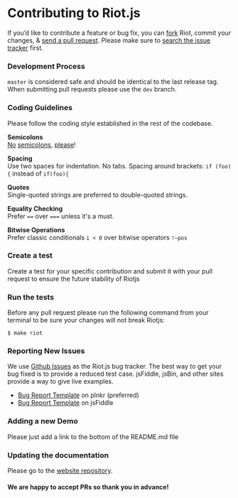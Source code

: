 # Contributing to Riot.js

If you’d like to contribute a feature or bug fix, you can [fork](https://help.github.com/articles/fork-a-repo/) Riot, commit your changes, & [send a pull request](https://help.github.com/articles/using-pull-requests/).
Please make sure to [search the issue tracker](https://github.com/mutt/riotjs/issues) first.

### Development Process

`master` is considered safe and should be identical to the last release tag. When submitting pull requests please use the `dev` branch.

### Coding Guidelines

Please follow the coding style established in the rest of the codebase.

**Semicolons**<br>
[No](http://blog.izs.me/post/2353458699/an-open-letter-to-javascript-leaders-regarding) [semicolons](http://inimino.org/~inimino/blog/javascript_semicolons), [please](https://www.youtube.com/watch?v=gsfbh17Ax9I)!

**Spacing**<br>
Use two spaces for indentation. No tabs.
Spacing around brackets: `if (foo) {` instead of `if(foo){`

**Quotes**<br>
Single-quoted strings are preferred to double-quoted strings.

**Equality Checking**<br>
Prefer `==` over `===` unless it's a must.

**Bitwise Operations**<br>
Prefer classic conditionals `i < 0` over bitwise operators `!~pos`

### Create a test

Create a test for your specific contribution and submit it with your pull request to ensure the future stability of Riotjs

### Run the tests

Before any pull request please run the following command from your terminal to be sure your changes will not break Riotjs:

```shell
$ make riot
```

### Reporting New Issues

We use [Github Issues](https://github.com/riot/riot/issues) as the Riot.js bug tracker. The best way to get your bug fixed is to provide a reduced test case. jsFiddle, jsBin, and other sites provide a way to give live examples.

- [Bug Report Template](http://plnkr.co/edit/NlXWuHDqFyLDy2U0GmZY?p=preview) on plnkr (preferred)
- [Bug Report Template](http://jsfiddle.net/cognitom/wf7bkvur/) on jsFiddle

### Adding a new Demo

Please just add a link to the bottom of the README.md file


### Updating the documentation

Please go to the [website repository](https://github.com/riot/riot.github.io).


#### We are happy to accept PRs so thank you in advance!

